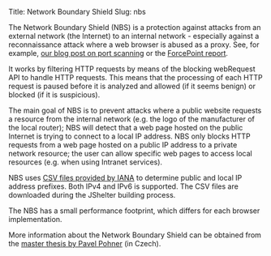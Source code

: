 Title: Network Boundary Shield
Slug: nbs

The Network Boundary Shield (NBS) is a protection against attacks from an
external network (the Internet) to an internal network - especially against a
reconnaissance attack where a web browser is abused as a proxy. See, for
example, [our blog post on port scanning](/localportscanning/) or the [ForcePoint
report](https://www.forcepoint.com/blog/x-labs/attacking-internal-network-public-internet-using-browser-proxy).

It works by filtering HTTP requests by means of the blocking webRequest API to
handle HTTP requests. This means that the processing of each HTTP request is
paused before it is analyzed and allowed (if it seems benign) or blocked (if it
is suspicious).

The main goal of NBS is to prevent attacks where a public website requests a
resource from the internal network (e.g. the logo of the manufacturer of the
local router); NBS will detect that a web page hosted on the public Internet is
trying to connect to a local IP address. NBS only blocks HTTP requests from a
web page hosted on a public IP address to a private network resource; the user
can allow specific web pages to access local resources (e.g.  when using
Intranet services).

NBS uses [CSV files provided by
IANA](https://www.iana.org/assignments/locally-served-dns-zones/locally-served-dns-zones.xml)
to determine public and local IP address prefixes. Both IPv4 and IPv6 is
supported. The CSV files are downloaded during the JShelter building process.

The NBS has a small performance footprint, which differs for each browser
implementation.

More information about the Network Boundary Shield can be obtained from the
[master thesis by Pavel
Pohner](https://www.vutbr.cz/studenti/zav-prace/detail/129272) (in Czech).
